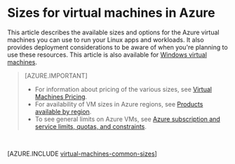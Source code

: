 <properties
    pageTitle="Linux VM sizes | Azure"
    description="Lists the different sizes available for Linux virtual machines in Azure."
    services="virtual-machines-linux"
    documentationcenter=""
    author="cynthn"
    manager="timlt"
    editor=""
    tags="azure-resource-manager,azure-service-management" />
<tags
    ms.assetid="da681171-f045-4c80-a5a9-d8bd47964673"
    ms.service="virtual-machines-linux"
    ms.devlang="na"
    ms.topic="article"
    ms.tgt_pltfrm="vm-linux"
    ms.workload="infrastructure-services"
    ms.date="11/15/2016"
    wacn.date=""
    ms.author="cynthn" />

# Sizes for virtual machines in Azure
This article describes the available sizes and options for the Azure virtual machines you can use to run your Linux apps and workloads. It also provides deployment considerations to be aware of when you're planning to use these resources. This article is also available for [Windows virtual machines](/documentation/articles/virtual-machines-windows-sizes/).

> [AZURE.IMPORTANT]
> * For information about pricing of the various sizes, see [Virtual Machines Pricing](/pricing/details/virtual-machines/). 
> * For availability of VM sizes in Azure regions, see [Products available by region](https://azure.microsoft.com/regions/services/).
> * To see general limits on Azure VMs, see [Azure subscription and service limits, quotas, and constraints](/documentation/articles/azure-subscription-service-limits/).
> 
> 

<br>   


[AZURE.INCLUDE [virtual-machines-common-sizes](../../includes/virtual-machines-common-sizes.md)]

